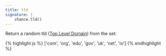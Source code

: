 ```yaml
---
title: tld
signature: |
    chance.tld()
---
```


Return a random tld ([Top Level Domain][tld]) from the set:

{% highlight js %}
['com', 'org', 'edu', 'gov', 'uk', 'net', 'io']
{% endhighlight %}


[tld]: https://en.wikipedia.org/wiki/Top-level_domain

